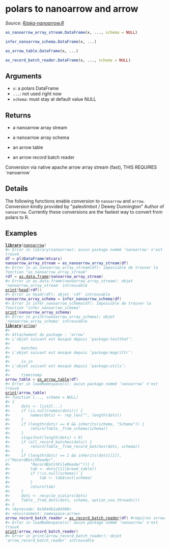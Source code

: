 # polars to nanoarrow and arrow

*Source: [R/pkg-nanoarrow.R](https://github.com/pola-rs/r-polars/tree/main/R/pkg-nanoarrow.R)*

```r
as_nanoarrow_array_stream.DataFrame(x, ..., schema = NULL)

infer_nanoarrow_schema.DataFrame(x, ...)

as_arrow_table.DataFrame(x, ...)

as_record_batch_reader.DataFrame(x, ..., schema = NULL)
```

## Arguments

- `x`: a polars DataFrame
- `...`: not used right now
- `schema`: must stay at default value NULL

## Returns

 * a nanoarrow array stream

 * a nanoarrow array schema

 * an arrow table

 * an arrow record batch reader

Conversion via native apache arrow array stream (fast), THIS REQUIRES ´nanoarrow´

## Details

The following functions enable conversion to `nanoarrow` and `arrow`. Conversion kindly provided by "paleolimbot / Dewey Dunnington" Author of `nanoarrow`. Currently these conversions are the fastest way to convert from polars to R.

## Examples

<pre class='r-example'><code><span class='r-in'><span><span class='kw'><a href='https://rdrr.io/r/base/library.html'>library</a></span><span class='op'>(</span><span class='va'><a href='https://github.com/apache/arrow-nanoarrow'>nanoarrow</a></span><span class='op'>)</span></span></span>
<span class='r-err co'><span class='r-pr'>#&gt;</span> <span class='error'>Error in library(nanoarrow):</span> aucun package nommé ‘nanoarrow’ n'est trouvé</span>
<span class='r-in'><span><span class='va'>df</span> <span class='op'>=</span> <span class='va'>pl</span><span class='op'>$</span><span class='fu'>DataFrame</span><span class='op'>(</span><span class='va'>mtcars</span><span class='op'>)</span></span></span>
<span class='r-in'><span><span class='va'>nanoarrow_array_stream</span> <span class='op'>=</span> <span class='fu'>as_nanoarrow_array_stream</span><span class='op'>(</span><span class='va'>df</span><span class='op'>)</span></span></span>
<span class='r-err co'><span class='r-pr'>#&gt;</span> <span class='error'>Error in as_nanoarrow_array_stream(df):</span> impossible de trouver la fonction "as_nanoarrow_array_stream"</span>
<span class='r-in'><span><span class='va'>rdf</span> <span class='op'>=</span> <span class='fu'><a href='https://rdrr.io/r/base/as.data.frame.html'>as.data.frame</a></span><span class='op'>(</span><span class='va'>nanoarrow_array_stream</span><span class='op'>)</span></span></span>
<span class='r-err co'><span class='r-pr'>#&gt;</span> <span class='error'>Error in as.data.frame(nanoarrow_array_stream):</span> objet 'nanoarrow_array_stream' introuvable</span>
<span class='r-in'><span><span class='fu'><a href='https://rdrr.io/r/base/print.html'>print</a></span><span class='op'>(</span><span class='fu'><a href='https://rdrr.io/r/utils/head.html'>head</a></span><span class='op'>(</span><span class='va'>rdf</span><span class='op'>)</span><span class='op'>)</span></span></span>
<span class='r-err co'><span class='r-pr'>#&gt;</span> <span class='error'>Error in head(rdf):</span> objet 'rdf' introuvable</span>
<span class='r-in'><span><span class='va'>nanoarrow_array_schema</span> <span class='op'>=</span> <span class='fu'>infer_nanoarrow_schema</span><span class='op'>(</span><span class='va'>df</span><span class='op'>)</span></span></span>
<span class='r-err co'><span class='r-pr'>#&gt;</span> <span class='error'>Error in infer_nanoarrow_schema(df):</span> impossible de trouver la fonction "infer_nanoarrow_schema"</span>
<span class='r-in'><span><span class='fu'><a href='https://rdrr.io/r/base/print.html'>print</a></span><span class='op'>(</span><span class='va'>nanoarrow_array_schema</span><span class='op'>)</span></span></span>
<span class='r-err co'><span class='r-pr'>#&gt;</span> <span class='error'>Error in print(nanoarrow_array_schema):</span> objet 'nanoarrow_array_schema' introuvable</span>
<span class='r-in'><span><span class='kw'><a href='https://rdrr.io/r/base/library.html'>library</a></span><span class='op'>(</span><span class='va'><a href='https://github.com/apache/arrow/'>arrow</a></span><span class='op'>)</span></span></span>
<span class='r-msg co'><span class='r-pr'>#&gt;</span> </span>
<span class='r-msg co'><span class='r-pr'>#&gt;</span> Attachement du package : ‘arrow’</span>
<span class='r-msg co'><span class='r-pr'>#&gt;</span> L'objet suivant est masqué depuis ‘package:testthat’:</span>
<span class='r-msg co'><span class='r-pr'>#&gt;</span> </span>
<span class='r-msg co'><span class='r-pr'>#&gt;</span>     matches</span>
<span class='r-msg co'><span class='r-pr'>#&gt;</span> L'objet suivant est masqué depuis ‘package:magrittr’:</span>
<span class='r-msg co'><span class='r-pr'>#&gt;</span> </span>
<span class='r-msg co'><span class='r-pr'>#&gt;</span>     is_in</span>
<span class='r-msg co'><span class='r-pr'>#&gt;</span> L'objet suivant est masqué depuis ‘package:utils’:</span>
<span class='r-msg co'><span class='r-pr'>#&gt;</span> </span>
<span class='r-msg co'><span class='r-pr'>#&gt;</span>     timestamp</span>
<span class='r-in'><span><span class='va'>arrow_table</span> <span class='op'>=</span> <span class='fu'><a href='https://arrow.apache.org/docs/r/reference/as_arrow_table.html'>as_arrow_table</a></span><span class='op'>(</span><span class='va'>df</span><span class='op'>)</span></span></span>
<span class='r-err co'><span class='r-pr'>#&gt;</span> <span class='error'>Error in loadNamespace(x):</span> aucun package nommé ‘nanoarrow’ n'est trouvé</span>
<span class='r-in'><span><span class='fu'><a href='https://rdrr.io/r/base/print.html'>print</a></span><span class='op'>(</span><span class='va'>arrow_table</span><span class='op'>)</span></span></span>
<span class='r-out co'><span class='r-pr'>#&gt;</span> function (..., schema = NULL) </span>
<span class='r-out co'><span class='r-pr'>#&gt;</span> {</span>
<span class='r-out co'><span class='r-pr'>#&gt;</span>     dots &lt;- list2(...)</span>
<span class='r-out co'><span class='r-pr'>#&gt;</span>     if (is.null(names(dots))) {</span>
<span class='r-out co'><span class='r-pr'>#&gt;</span>         names(dots) &lt;- rep_len("", length(dots))</span>
<span class='r-out co'><span class='r-pr'>#&gt;</span>     }</span>
<span class='r-out co'><span class='r-pr'>#&gt;</span>     if (length(dots) == 0 &amp;&amp; inherits(schema, "Schema")) {</span>
<span class='r-out co'><span class='r-pr'>#&gt;</span>         return(Table__from_schema(schema))</span>
<span class='r-out co'><span class='r-pr'>#&gt;</span>     }</span>
<span class='r-out co'><span class='r-pr'>#&gt;</span>     stopifnot(length(dots) &gt; 0)</span>
<span class='r-out co'><span class='r-pr'>#&gt;</span>     if (all_record_batches(dots)) {</span>
<span class='r-out co'><span class='r-pr'>#&gt;</span>         return(Table__from_record_batches(dots, schema))</span>
<span class='r-out co'><span class='r-pr'>#&gt;</span>     }</span>
<span class='r-out co'><span class='r-pr'>#&gt;</span>     if (length(dots) == 1 &amp;&amp; inherits(dots[[1]], c("RecordBatchReader", </span>
<span class='r-out co'><span class='r-pr'>#&gt;</span>         "RecordBatchFileReader"))) {</span>
<span class='r-out co'><span class='r-pr'>#&gt;</span>         tab &lt;- dots[[1]]$read_table()</span>
<span class='r-out co'><span class='r-pr'>#&gt;</span>         if (!is.null(schema)) {</span>
<span class='r-out co'><span class='r-pr'>#&gt;</span>             tab &lt;- tab$cast(schema)</span>
<span class='r-out co'><span class='r-pr'>#&gt;</span>         }</span>
<span class='r-out co'><span class='r-pr'>#&gt;</span>         return(tab)</span>
<span class='r-out co'><span class='r-pr'>#&gt;</span>     }</span>
<span class='r-out co'><span class='r-pr'>#&gt;</span>     dots &lt;- recycle_scalars(dots)</span>
<span class='r-out co'><span class='r-pr'>#&gt;</span>     Table__from_dots(dots, schema, option_use_threads())</span>
<span class='r-out co'><span class='r-pr'>#&gt;</span> }</span>
<span class='r-out co'><span class='r-pr'>#&gt;</span> &lt;bytecode: 0x5644b1a04388&gt;</span>
<span class='r-out co'><span class='r-pr'>#&gt;</span> &lt;environment: namespace:arrow&gt;</span>
<span class='r-in'><span><span class='va'>arrow_record_batch_reader</span> <span class='op'>=</span> <span class='fu'><a href='https://arrow.apache.org/docs/r/reference/as_record_batch_reader.html'>as_record_batch_reader</a></span><span class='op'>(</span><span class='va'>df</span><span class='op'>)</span> <span class='co'>#requires arrow</span></span></span>
<span class='r-err co'><span class='r-pr'>#&gt;</span> <span class='error'>Error in loadNamespace(x):</span> aucun package nommé ‘nanoarrow’ n'est trouvé</span>
<span class='r-in'><span><span class='fu'><a href='https://rdrr.io/r/base/print.html'>print</a></span><span class='op'>(</span><span class='va'>arrow_record_batch_reader</span><span class='op'>)</span></span></span>
<span class='r-err co'><span class='r-pr'>#&gt;</span> <span class='error'>Error in print(arrow_record_batch_reader):</span> objet 'arrow_record_batch_reader' introuvable</span>
 </code></pre>
